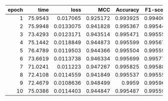 |   epoch |    time |      loss |      MCC |   Accuracy |   F1-score |
|--------:|--------:|----------:|---------:|-----------:|-----------:|
|       1 | 75.9543 | 0.017065  | 0.925172 |   0.993925 |   0.994067 |
|       2 | 75.9948 | 0.0133075 | 0.941828 |   0.995367 |   0.995444 |
|       3 | 73.4293 | 0.0123171 | 0.943514 |   0.995471 |   0.995554 |
|       4 | 75.1442 | 0.0118849 | 0.944873 |   0.995599 |   0.995675 |
|       5 | 76.4789 | 0.0119503 | 0.944366 |   0.995504 |   0.995597 |
|       6 | 73.6619 | 0.0113738 | 0.946334 |   0.995699 |   0.995777 |
|       7 | 71.0241 | 0.011223  | 0.947267 |   0.995825 |   0.995886 |
|       8 | 72.4108 | 0.0114559 | 0.941849 |   0.995537 |   0.995553 |
|       9 | 72.4679 | 0.0108636 | 0.948499 |   0.9959   |   0.995966 |
|      10 | 75.0386 | 0.0114403 | 0.944847 |   0.995487 |   0.995594 |